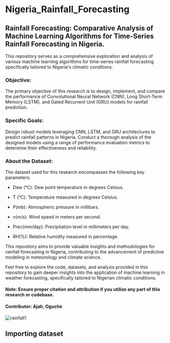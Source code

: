 # Nigeria_Rainfall_Forecasting
## Rainfall Forecasting: Comparative Analysis of Machine Learning Algorithms for Time-Series Rainfall Forecasting in Nigeria.

This repository serves as a comprehensive exploration and analysis of various machine learning algorithms for time-series rainfall forecasting specifically tailored to Nigeria's climatic conditions.

### Objective:
The primary objective of this research is to design, implement, and compare the performance of Convolutional Neural Network (CNN), Long Short-Term Memory (LSTM), and Gated Recurrent Unit (GRU) models for rainfall prediction.

### Specific Goals:
Design robust models leveraging CNN, LSTM, and GRU architectures to predict rainfall patterns in Nigeria.
Conduct a thorough analysis of the designed models using a range of performance evaluation metrics to determine their effectiveness and reliability.

### About the Dataset:
The dataset used for this research encompasses the following key parameters:

- Dew (°C): Dew point temperature in degrees Celsius.

- T (°C): Temperature measured in degrees Celsius.

- P(mb): Atmospheric pressure in millibars.

- v(m/s): Wind speed in meters per second.

- Prec(mm/day): Precipitation level in millimeters per day.

- RH(%): Relative humidity measured in percentage.
  
This repository aims to provide valuable insights and methodologies for rainfall forecasting in Nigeria, contributing to the advancement of predictive modeling in meteorology and climate science.

Feel free to explore the code, datasets, and analysis provided in this repository to gain deeper insights into the application of machine learning in weather forecasting, specifically tailored to Nigerian climatic conditions.

#### Note: Ensure proper citation and attribution if you utilize any part of this research or codebase.

#### Contributor: Ajah, Oguche

![rainfall1](https://github.com/SonOfGod04/Nigeria_Rainfall_Forecasting/commit/4c48019978a859b05ab4bdce3ebb854e3d4c35d8)

## Importing dataset
